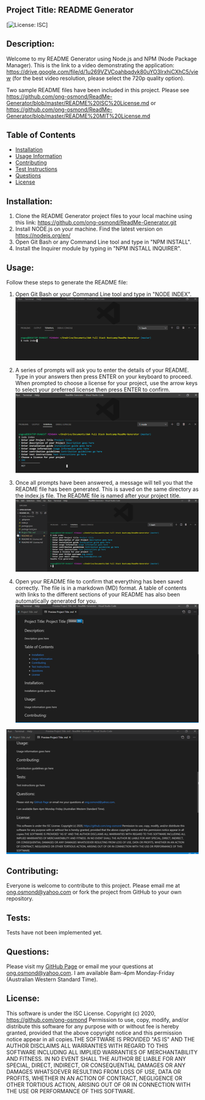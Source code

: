 ## Project Title: README Generator
[![License: ISC](https://img.shields.io/badge/License-ISC-blue.svg)]

## Description: 
Welcome to my README Generator using Node.js and NPM (Node Package Manager).
This is the link to a video demonstrating the application: https://drive.google.com/file/d/1u269VZVCoahbqdvk80uYO3lrxhiCXhC5/view (for the best video resolution, please select the 720p quality option). 

Two sample README files have been included in this project. Please see https://github.com/ong-osmond/ReadMe-Generator/blob/master/README%20ISC%20License.md or https://github.com/ong-osmond/ReadMe-Generator/blob/master/README%20MIT%20License.md

## Table of Contents 
* [Installation](#Installation) 
* [Usage Information](#Usage) 
* [Contributing](#Contributing) 
* [Test Instructions](#Tests) 
* [Questions](#Questions) 
* [License](#License)  

## Installation: 
1. Clone the README Generator project files to your local machine using this link: https://github.com/ong-osmond/ReadMe-Generator.git
2. Install NODE.js on your machine. Find the latest version on https://nodejs.org/en/
3. Open Git Bash or any Command Line tool and type in "NPM INSTALL". 
4. Install the Inquirer module by typing in "NPM INSTALL INQUIRER".

## Usage: 
Follow these steps to generate the README file:

1. Open Git Bash or your Command Line tool and type in "NODE INDEX".
![Step 1](/assets/img/01-Run-Node-Index.png)

2. A series of prompts will ask you to enter the details of your README. Type in your answers then press ENTER on your keyboard to proceed. When prompted to choose a license for your project, use the arrow keys to select your preferred license then press ENTER to confirm.
![Step 2](/assets/img/02-Enter-README-Details.png)

3. Once all prompts have been answered, a message will tell you that the README file has been generated. This is saved on the same directory as the index.js file. The README file is named after your project title.
![Step 3](/assets/img/03-README-File-Generated.png)

4. Open your README file to confirm that everything has been saved correctly. The file is in a markdown (MD) format. A table of contents with links to the different sections of your README has also been automatically generated for you. 
![Step 4 Preview 1](/assets/img/04-README-File-Preview-01.png)

![Step 4 Preview 2](/assets/img/05-README-File-Preview-02.png)

## Contributing: 
Everyone is welcome to contribute to this project. Please email me at ong.osmond@yahoo.com or fork the project from GitHub to your own repository.

## Tests: 
Tests have not been implemented yet.

## Questions: 
Please visit my [GitHub Page](https://github.com/ong-osmond/) or email me your questions at ong.osmond@yahoo.com. 
I am available 8am-4pm Monday-Friday (Australian Western Standard Time). 

## License: 
This software is under the ISC License. Copyright (c) 2020, https://github.com/ong-osmond Permission to use, copy, modify, and/or distribute this software for any purpose with or 
            without fee is hereby granted, provided that the above copyright notice and this permission notice appear in all copies.THE SOFTWARE IS PROVIDED "AS IS" AND THE AUTHOR DISCLAIMS ALL WARRANTIES WITH REGARD 
            TO THIS SOFTWARE INCLUDING ALL IMPLIED WARRANTIES OF MERCHANTABILITY AND FITNESS. 
            IN NO EVENT SHALL THE AUTHOR BE LIABLE FOR ANY SPECIAL, DIRECT, INDIRECT, OR CONSEQUENTIAL DAMAGES 
            OR ANY DAMAGES WHATSOEVER RESULTING FROM LOSS OF USE, DATA OR PROFITS, WHETHER IN AN ACTION OF CONTRACT, 
            NEGLIGENCE OR OTHER TORTIOUS ACTION, ARISING OUT OF OR IN CONNECTION WITH THE USE OR PERFORMANCE OF 
            THIS SOFTWARE. 
